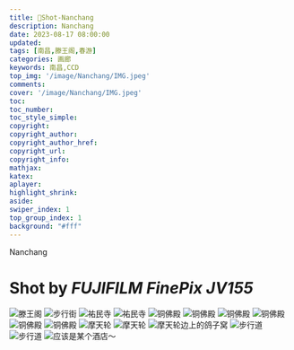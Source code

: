 ```yaml
---
title: 📸Shot-Nanchang
description: Nanchang
date: 2023-08-17 08:00:00
updated:
tags: [南昌,滕王阁,春游]
categories: 画廊
keywords: 南昌,CCD
top_img: '/image/Nanchang/IMG.jpeg'
comments:
cover: '/image/Nanchang/IMG.jpeg'
toc:
toc_number:
toc_style_simple:
copyright:
copyright_author:
copyright_author_href:
copyright_url:
copyright_info:
mathjax:
katex:
aplayer:
highlight_shrink:
aside:
swiper_index: 1
top_group_index: 1
background: "#fff"
---
```


Nanchang
<!-- more -->
# Shot by _FUJIFILM FinePix JV155_

![滕王阁](/image/Nanchang/DSCF5487.jpeg)
![步行街](/image/Nanchang/DSCF5496.jpeg)
![祐民寺](/image/Nanchang/DSCF5510.jpeg)
![祐民寺](/image/Nanchang/DSCF5512.jpeg)
![铜佛殿](/image/Nanchang/DSCF5514.jpeg)
![铜佛殿](/image/Nanchang/DSCF5515.jpeg)
![铜佛殿](/image/Nanchang/DSCF5516.jpeg)
![铜佛殿](/image/Nanchang/DSCF5517.jpeg)
![铜佛殿](/image/Nanchang/DSCF5519.jpeg)
![铜佛殿](/image/Nanchang/DSCF5521.jpeg)
![摩天轮](/image/Nanchang/DSCF5538.jpeg)
![摩天轮](/image/Nanchang/DSCF5540.jpeg)
![摩天轮边上的鸽子窝](/image/Nanchang/DSCF5543.jpeg)
![步行道](/image/Nanchang/DSCF5547.jpeg)
![步行道](/image/Nanchang/DSCF5550.jpeg)
![应该是某个酒店～](/image/Nanchang/DSCF5557.jpeg)
<!-- ![title](/image/Nanchang/IMG.jpeg) -->

<script src="https://fastly.jsdelivr.net/gh/stevenjoezhang/live2d-widget@latest/autoload.js"></script>
